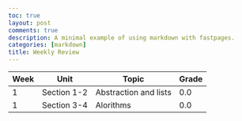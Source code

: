 ```yaml
---
toc: true
layout: post
comments: true
description: A minimal example of using markdown with fastpages.
categories: [markdown]
title: Weekly Review
---
```


|  Week   | Unit | Topic | Grade | 
| ------------- | ------------- | ------------- | ------------- |  
| 1 | Section 1-2 | Abstraction and lists | 0.0 | 
| 1 | Section 3-4 | Alorithms | 0.0 | 

